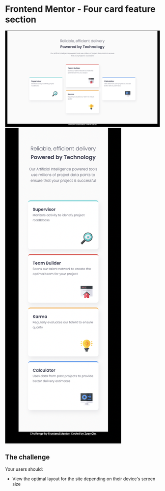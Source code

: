 # Frontend Mentor - Four card feature section

![Desktop](./design/desktop.png)
![mobile](./design/mobile.png)

## The challenge

Your users should:

- View the optimal layout for the site depending on their device's screen size